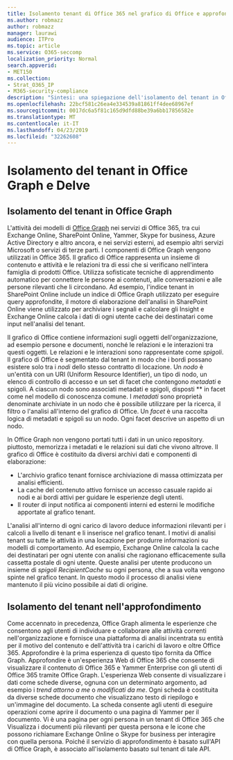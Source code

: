 ```yaml
---
title: Isolamento tenant di Office 365 nel grafico di Office e approfondire
ms.author: robmazz
author: robmazz
manager: laurawi
audience: ITPro
ms.topic: article
ms.service: O365-seccomp
localization_priority: Normal
search.appverid:
- MET150
ms.collection:
- Strat_O365_IP
- M365-security-compliance
description: "Sintesi: una spiegazione dell'isolamento del tenant in Office Graph e in approfondire."
ms.openlocfilehash: 22bcf581c26ea4e334539a81861ff4dee68967ef
ms.sourcegitcommit: 0017dc6a5f81c165d9dfd88be39a6bb17856582e
ms.translationtype: MT
ms.contentlocale: it-IT
ms.lasthandoff: 04/23/2019
ms.locfileid: "32262608"
---
```

# <a name="tenant-isolation-in-the-office-graph-and-delve"></a>Isolamento del tenant in Office Graph e Delve

## <a name="tenant-isolation-in-the-office-graph"></a>Isolamento del tenant in Office Graph
L'attività dei modelli di [Office Graph](https://dev.office.com/officegraph) nei servizi di Office 365, tra cui Exchange Online, SharePoint Online, Yammer, Skype for business, Azure Active Directory e altro ancora, e nei servizi esterni, ad esempio altri servizi Microsoft o servizi di terze parti. I componenti di Office Graph vengono utilizzati in Office 365. Il grafico di Office rappresenta un insieme di contenuto e attività e le relazioni tra di essi che si verificano nell'intera famiglia di prodotti Office. Utilizza sofisticate tecniche di apprendimento automatico per connettere le persone ai contenuti, alle conversazioni e alle persone rilevanti che li circondano. Ad esempio, l'indice tenant in SharePoint Online include un indice di Office Graph utilizzato per eseguire query approfondite, il motore di elaborazione dell'analisi in SharePoint Online viene utilizzato per archiviare i segnali e calcolare gli Insight e Exchange Online calcola i dati di ogni utente cache dei destinatari come input nell'analisi del tenant.

Il grafico di Office contiene informazioni sugli oggetti dell'organizzazione, ad esempio persone e documenti, nonché le relazioni e le interazioni tra questi oggetti. Le relazioni e le interazioni sono rappresentate come *spigoli*. Il grafico di Office è segmentato dal tenant in modo che i bordi possano esistere solo tra i *nodi* dello stesso contratto di locazione. Un *nodo* è un'entità con un URI (Uniform Resource Identifier), un tipo di nodo, un elenco di controllo di accesso e un set di facet che contengono *metadati* e spigoli. A ciascun nodo sono associati metadati e spigoli, disposti ** in facet come nel modello di conoscenza comune. I *metadati* sono proprietà denominate archiviate in un nodo che è possibile utilizzare per la ricerca, il filtro o l'analisi all'interno del grafico di Office. Un *facet* è una raccolta logica di metadati e spigoli su un nodo. Ogni facet descrive un aspetto di un nodo. 

In Office Graph non vengono portati tutti i dati in un unico repository. piuttosto, memorizza i metadati e le relazioni sui dati che vivono altrove. Il grafico di Office è costituito da diversi archivi dati e componenti di elaborazione:
- L'archivio grafico tenant fornisce archiviazione di massa ottimizzata per analisi efficienti.
- La cache del contenuto attivo fornisce un accesso casuale rapido ai nodi e ai bordi attivi per guidare le esperienze degli utenti.
- Il router di input notifica ai componenti interni ed esterni le modifiche apportate al grafico tenant.

L'analisi all'interno di ogni carico di lavoro deduce informazioni rilevanti per i calcoli a livello di tenant e li inserisce nel grafico tenant. I motivi di analisi tenant su tutte le attività in una locazione per produrre informazioni su modelli di comportamento. Ad esempio, Exchange Online calcola la cache dei destinatari per ogni utente con analisi che ragionano efficacemente sulla cassetta postale di ogni utente. Queste analisi per utente producono un insieme di *spigoli RecipientCache* su ogni persona, che a sua volta vengono spinte nel grafico tenant. In questo modo il processo di analisi viene mantenuto il più vicino possibile ai dati di origine.

## <a name="tenant-isolation-in-delve"></a>Isolamento del tenant nell'approfondimento
Come accennato in precedenza, Office Graph alimenta le esperienze che consentono agli utenti di individuare e collaborare alle attività correnti nell'organizzazione e fornisce una piattaforma di analisi incentrata su entità per il motivo del contenuto e dell'attività tra i carichi di lavoro e oltre Office 365. Approfondire è la prima esperienza di questo tipo fornita da Office Graph.
Approfondire è un'esperienza Web di Office 365 che consente di visualizzare il contenuto di Office 365 e Yammer Enterprise con gli utenti di Office 365 tramite Office Graph. L'esperienza Web consente di visualizzare i dati come schede diverse, ognuna con un determinato argomento, ad esempio i *trend attorno a me* o *modificati da me*. Ogni scheda è costituita da diverse schede documento che visualizzano testo di riepilogo e un'immagine del documento. La scheda consente agli utenti di eseguire operazioni come aprire il documento o una pagina di Yammer per il documento. Vi è una pagina per ogni persona in un tenant di Office 365 che Visualizza i documenti più rilevanti per questa persona e le icone che possono richiamare Exchange Online o Skype for business per interagire con quella persona. Poiché il servizio di approfondimento è basato sull'API di Office Graph, è associato all'isolamento basato sul tenant di tale API.